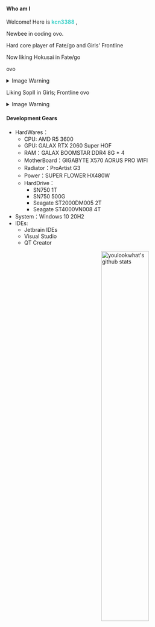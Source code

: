 ####  Who am I

Welcome! Here is <b style="color: #42d2ca"> **kcn3388** </b>, 

Newbee in coding ovo.

Hard core player of Fate/go and Girls' Frontline

Now liking Hokusai in Fate/go

ovo

<details>
  <summary>Image Warning</summary>
  
  ![](https://res.kcn3388.club/hexo-theme-obsidian/src/img/default-cover.jpg)
  
</details>

Liking SopII in Girls; Frontline ovo

<details>
  <summary>Image Warning</summary>
  
  ![](https://res.kcn3388.club/hexo-theme-obsidian/src/img/sop.jpg)
  
  ![](https://res.kcn3388.club/hexo-theme-obsidian/src/img/sopjr.jpg)
  
</details>

#### Development Gears

+ HardWares：
  + CPU: AMD R5 3600
  + GPU: GALAX RTX 2060 Super HOF
  + RAM：GALAX BOOMSTAR DDR4 8G * 4
  + MotherBoard：GIGABYTE X570 AORUS PRO WIFI
  + Radiator：ProArtist G3
  + Power：SUPER FLOWER HX480W
  + HardDrive：
    + SN750 1T
    + SN750 500G
    + Seagate ST2000DM005 2T
    + Seagate ST4000VN008 4T
+ System：Windows 10 20H2
+ IDEs: 
  + Jetbrain IDEs
  + Visual Studio
  + QT Creator

<img align="right" alt="youlookwhat's github stats" width="50%" src="https://github-readme-stats.vercel.app/api?username=kcn3388&show_icons=true&theme=vue&hide_border=true">

<!--
**kcn3388/kcn3388** is a ✨ _special_ ✨ repository because its `README.md` (this file) appears on your GitHub profile.

Here are some ideas to get you started:

- 🔭 I’m currently working on ...
- 🌱 I’m currently learning ...
- 👯 I’m looking to collaborate on ...
- 🤔 I’m looking for help with ...
- 💬 Ask me about ...
- 📫 How to reach me: ...
- 😄 Pronouns: ...
- ⚡ Fun fact: ...
-->
